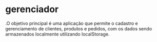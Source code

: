 # gerenciador
.O objetivo principal é uma aplicação que permite o cadastro e gerenciamento de clientes, produtos e pedidos, com os dados sendo armazenados localmente utilizando localStorage.
